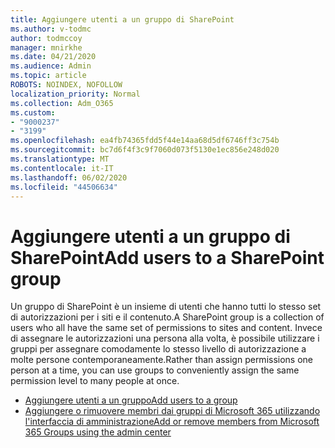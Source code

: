```yaml
---
title: Aggiungere utenti a un gruppo di SharePoint
ms.author: v-todmc
author: todmccoy
manager: mnirkhe
ms.date: 04/21/2020
ms.audience: Admin
ms.topic: article
ROBOTS: NOINDEX, NOFOLLOW
localization_priority: Normal
ms.collection: Adm_O365
ms.custom:
- "9000237"
- "3199"
ms.openlocfilehash: ea4fb74365fdd5f44e14aa68d5df6746ff3c754b
ms.sourcegitcommit: bc7d6f4f3c9f7060d073f5130e1ec856e248d020
ms.translationtype: MT
ms.contentlocale: it-IT
ms.lasthandoff: 06/02/2020
ms.locfileid: "44506634"
---
```

# <a name="add-users-to-a-sharepoint-group"></a><span data-ttu-id="76d97-102">Aggiungere utenti a un gruppo di SharePoint</span><span class="sxs-lookup"><span data-stu-id="76d97-102">Add users to a SharePoint group</span></span>

<span data-ttu-id="76d97-103">Un gruppo di SharePoint è un insieme di utenti che hanno tutti lo stesso set di autorizzazioni per i siti e il contenuto.</span><span class="sxs-lookup"><span data-stu-id="76d97-103">A SharePoint group is a collection of users who all have the same set of permissions to sites and content.</span></span> <span data-ttu-id="76d97-104">Invece di assegnare le autorizzazioni una persona alla volta, è possibile utilizzare i gruppi per assegnare comodamente lo stesso livello di autorizzazione a molte persone contemporaneamente.</span><span class="sxs-lookup"><span data-stu-id="76d97-104">Rather than assign permissions one person at a time, you can use groups to conveniently assign the same permission level to many people at once.</span></span>

- [<span data-ttu-id="76d97-105">Aggiungere utenti a un gruppo</span><span class="sxs-lookup"><span data-stu-id="76d97-105">Add users to a group</span></span>](https://docs.microsoft.com/sharepoint/customize-sharepoint-site-permissions#add-users-to-a-group)
- [<span data-ttu-id="76d97-106">Aggiungere o rimuovere membri dai gruppi di Microsoft 365 utilizzando l'interfaccia di amministrazione</span><span class="sxs-lookup"><span data-stu-id="76d97-106">Add or remove members from Microsoft 365 Groups using the admin center</span></span>](https://docs.microsoft.com/microsoft-365/admin/create-groups/add-or-remove-members-from-groups)